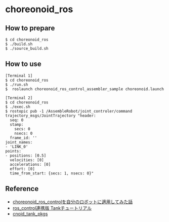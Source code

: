 # choreonoid_ros

## How to prepare
```
$ cd choreonoid_ros
$ ./build.sh
$ ./source_build.sh
```

## How to use
```
[Terminal 1]
$ cd choreonoid_ros
$ ./run.sh
$  roslaunch choreonoid_ros_control_assembler_sample choreonoid.launch 
```

```
[Terminal 2]
$ cd choreonoid_ros
$ ./exec.sh
$ rostopic pub -1 /AssembleRobot/joint_controler/command trajectory_msgs/JointTrajectory "header:
  seq: 0
  stamp:
    secs: 0
    nsecs: 0
  frame_id: ''
joint_names:
- 'LINK_0'
points:
- positions: [0.5]
  velocities: [0]
  accelerations: [0]
  effort: [0]
  time_from_start: {secs: 1, nsecs: 0}" 
```

## Reference
- [choreonoid_ros_controlを自分のロボットに適用してみた話](https://qiita.com/FAL19/items/7b4a491e2399aa5cf7c9)
- [ros_control連携版 Tankチュートリアル](https://choreonoid.org/ja/manuals/latest/ros/ros-control/index.html)
- [cnoid_tank_pkgs](https://github.com/choreonoid/cnoid_tank_pkgs)